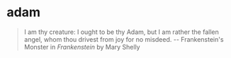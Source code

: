 # adam

> I am thy creature: I ought to be thy Adam, but I am rather the fallen angel, whom thou drivest from joy for no misdeed.
> -- Frankenstein's Monster in *Frankenstein* by Mary Shelly
